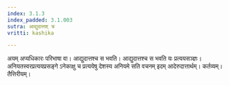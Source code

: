 ```yaml
---
index: 3.1.3
index_padded: 3.1.003
sutra: आद्युदात्तश् च
vritti: kashika

---
```

अयम् अप्यधिकारः परिभाषा वा। आद्युदात्तश्च स भवति। आद्युदात्तश्च स भवति यः प्रत्ययसञ्ज्ञः। अनियतस्वरप्रत्ययप्रसङ्गे ऽनेकाक्षु च प्रत्ययेषु देशस्य अनियमे सति वचनम् इदम् आदेरुदात्तार्थम्। कर्तव्यम्। तैत्तिरीयम्।